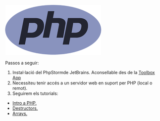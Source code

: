 ![Intro a PHP](images/1280px-PHP-logo.svg.png  "PHP")

Passos a seguir:

1. Instal·lació del PhpStormde JetBrains. Aconsellable des de la [Toolbox App](https://www.jetbrains.com/toolbox-app/) 
1. Necessiteu tenir accés a un servidor web en suport per PHP (local o remot).
1.  Seguirem els tutorials:
-  [Intro a PHP.](https://phpenthusiast.com/) 
-  [Destructors.](https://www.w3schools.com/php/php_oop_destructor.asp#:~:text=A%20destructor%20is%20called%20when,with%20two%20underscores%20(__)!/) 
-  [Arrays.](https://www.w3schools.com/php/php_arrays.asp) 



